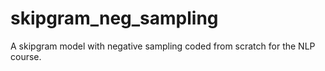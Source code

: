 # skipgram_neg_sampling
A skipgram model with negative sampling coded from scratch for the NLP course. 
